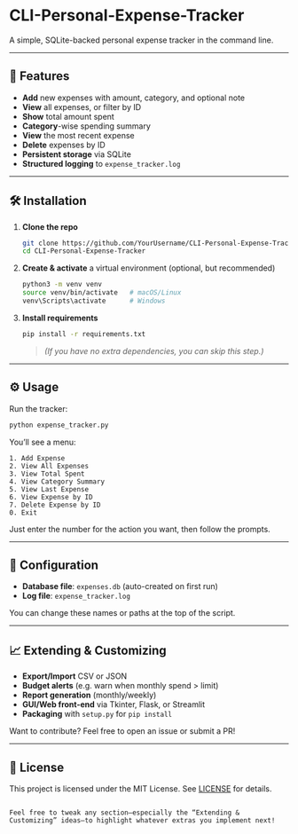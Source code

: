 # CLI-Personal-Expense-Tracker

A simple, SQLite-backed personal expense tracker in the command line.

---

## 🚀 Features

- **Add** new expenses with amount, category, and optional note  
- **View** all expenses, or filter by ID  
- **Show** total amount spent  
- **Category**-wise spending summary  
- **View** the most recent expense  
- **Delete** expenses by ID  
- **Persistent storage** via SQLite  
- **Structured logging** to `expense_tracker.log`  

---

## 🛠️ Installation

1. **Clone the repo**  
   ```bash
   git clone https://github.com/YourUsername/CLI-Personal-Expense-Tracker.git
   cd CLI-Personal-Expense-Tracker
   ```

2. **Create & activate** a virtual environment (optional, but recommended)

   ```bash
   python3 -m venv venv
   source venv/bin/activate   # macOS/Linux
   venv\Scripts\activate      # Windows
   ```

3. **Install requirements**

   ```bash
   pip install -r requirements.txt
   ```

   > *(If you have no extra dependencies, you can skip this step.)*

---

## ⚙️ Usage

Run the tracker:

```bash
python expense_tracker.py
```

You’ll see a menu:

```
1. Add Expense
2. View All Expenses
3. View Total Spent
4. View Category Summary
5. View Last Expense
6. View Expense by ID
7. Delete Expense by ID
0. Exit
```

Just enter the number for the action you want, then follow the prompts.

---

## 🔧 Configuration

* **Database file**: `expenses.db` (auto-created on first run)
* **Log file**: `expense_tracker.log`

You can change these names or paths at the top of the script.

---

## 📈 Extending & Customizing

* **Export/Import** CSV or JSON
* **Budget alerts** (e.g. warn when monthly spend > limit)
* **Report generation** (monthly/weekly)
* **GUI/Web front-end** via Tkinter, Flask, or Streamlit
* **Packaging** with `setup.py` for `pip install`

Want to contribute? Feel free to open an issue or submit a PR!

---

## 📄 License

This project is licensed under the MIT License. See [LICENSE](LICENSE) for details.

```

Feel free to tweak any section—especially the “Extending & Customizing” ideas—to highlight whatever extras you implement next!
```